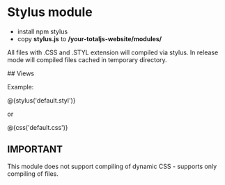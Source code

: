 # Stylus module

- install npm stylus
- copy **stylus.js** to __/your-totaljs-website/modules/__

All files with .CSS and .STYL extension will compiled via stylus. In release mode will compiled files cached in temporary directory.

## Views

Example:

@{stylus('default.styl')}

or

@{css('default.css')}


## IMPORTANT

This module does not support compiling of dynamic CSS - supports only compiling of files.
